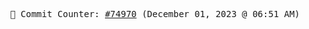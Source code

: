 <p align="center">
    <samp>
        📮 Commit Counter: <a href="https://github.com/Javascript-void0/Javascript-void0/commits/main">#74970</a> (December 01, 2023 @ 06:51 AM)
    </samp>
</p>
